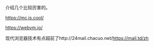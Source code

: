 介绍几个比较厉害的。

https://mc.js.cool/

https://webvm.io/

现代浏览器技术有点超前了http://24mail.chacuo.net/https://mail.td/zh
<!--stackedit_data:
eyJoaXN0b3J5IjpbLTEzNTYxODYyNl19
-->
